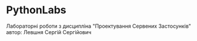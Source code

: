 # PythonLabs
Лабораторні роботи з дисципліна "Проектування Сервених Застосунків"
автор: Левшня Сергій Сергійович
